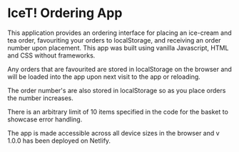 # IceT! Ordering App

This application provides an ordering interface for placing an ice-cream and tea order, favouriting your orders to localStorage, and receiving an order number upon placement. This app was built using vanilla Javascript, HTML and CSS without frameworks.

Any orders that are favourited are stored in localStorage on the browser and will be loaded into the app upon next visit to the app or reloading.

The order number's are also stored in localStorage so as you place orders the number increases.

There is an arbitrary limit of 10 items specified in the code for the basket to showcase error handling.

The app is made accessible across all device sizes in the browser and v 1.0.0 has been deployed on Netlify.
